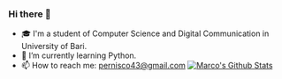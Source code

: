 ### Hi there 👋

- 🎓 I'm a student of Computer Science and Digital Communication in University of Bari.
- 🌱 I’m currently learning Python.
- 📫 How to reach me: pernisco43@gmail.com
<a href="https://www.linkedin.com/in/marco-pernisco-96b0831a3/"><img src="https://img.shields.io/badge/LinkedIn-0077B5?style=for-the-badge&logo=linkedin&logoColor=white" alt="Marco's Github Stats"></a>

